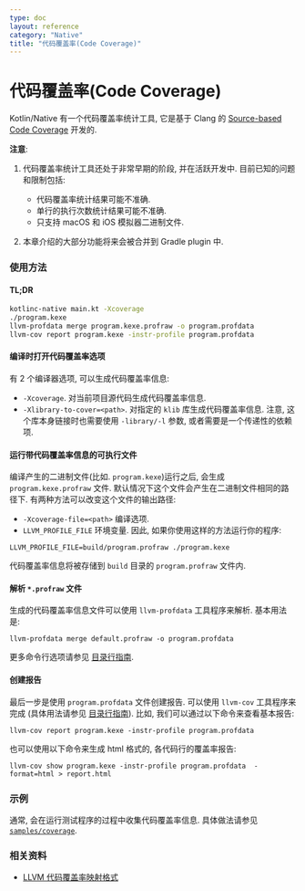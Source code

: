 ```yaml
---
type: doc
layout: reference
category: "Native"
title: "代码覆盖率(Code Coverage)"
---
```




# 代码覆盖率(Code Coverage)
Kotlin/Native 有一个代码覆盖率统计工具, 它是基于 Clang 的 [Source-based Code Coverage](https://clang.llvm.org/docs/SourceBasedCodeCoverage.html) 开发的.

**注意**:
1. 代码覆盖率统计工具还处于非常早期的阶段, 并在活跃开发中. 目前已知的问题和限制包括:
    * 代码覆盖率统计结果可能不准确.
    * 单行的执行次数统计结果可能不准确.
    * 只支持 macOS 和 iOS 模拟器二进制文件.

2. 本章介绍的大部分功能将来会被合并到 Gradle plugin 中.

### 使用方法

#### TL;DR
```bash
kotlinc-native main.kt -Xcoverage
./program.kexe
llvm-profdata merge program.kexe.profraw -o program.profdata
llvm-cov report program.kexe -instr-profile program.profdata
```

#### 编译时打开代码覆盖率选项

有 2 个编译器选项, 可以生成代码覆盖率信息:
* `-Xcoverage`. 对当前项目源代码生成代码覆盖率信息.
* `-Xlibrary-to-cover=<path>`. 对指定的 `klib` 库生成代码覆盖率信息.
注意, 这个库本身链接时也需要使用 `-library/-l` 参数, 或者需要是一个传递性的依赖项.

#### 运行带代码覆盖率信息的可执行文件

编译产生的二进制文件(比如. `program.kexe`)运行之后, 会生成 `program.kexe.profraw` 文件.
默认情况下这个文件会产生在二进制文件相同的路径下. 有两种方法可以改变这个文件的输出路径:
 * `-Xcoverage-file=<path>` 编译选项.
 * `LLVM_PROFILE_FILE` 环境变量. 因此, 如果你使用这样的方法运行你的程序:
```
LLVM_PROFILE_FILE=build/program.profraw ./program.kexe
```
代码覆盖率信息将被存储到 `build` 目录的 `program.profraw` 文件内.

#### 解析 `*.profraw` 文件

生成的代码覆盖率信息文件可以使用 `llvm-profdata` 工具程序来解析. 基本用法是:
```
llvm-profdata merge default.profraw -o program.profdata
```  
更多命令行选项请参见 [目录行指南](http://llvm.org/docs/CommandGuide/llvm-profdata.html).

#### 创建报告

最后一步是使用 `program.profdata` 文件创建报告.
可以使用 `llvm-cov` 工具程序来完成 (具体用法请参见 [目录行指南](http://llvm.org/docs/CommandGuide/llvm-cov.html)).
比如, 我们可以通过以下命令来查看基本报告:
```
llvm-cov report program.kexe -instr-profile program.profdata
```
也可以使用以下命令来生成 html 格式的, 各代码行的覆盖率报告:
```
llvm-cov show program.kexe -instr-profile program.profdata  -format=html > report.html
```

### 示例
通常, 会在运行测试程序的过程中收集代码覆盖率信息.
具体做法请参见 [`samples/coverage`](https://github.com/JetBrains/kotlin-native/tree/b22404c947c6f728cf7406d6725b475e77b2c84c/samples/coverage).


### 相关资料
* [LLVM 代码覆盖率映射格式](https://llvm.org/docs/CoverageMappingFormat.html)
